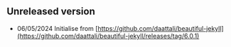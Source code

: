 ## Unreleased version
- 06/05/2024 Initialise from [https://github.com/daattali/beautiful-jekyll](https://github.com/daattali/beautiful-jekyll/releases/tag/6.0.1)

